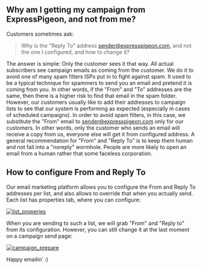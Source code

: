 Why am I getting my campaign from ExpressPigeon, and not from me?
-----------------------------------------------------------------

Customers sometimes ask:

> Why is the "Reply To" address sender@expresspigeon.com, and not the
> one I configured, and how to change it?

The answer is simple: Only the customer sees it that way. All actual
subscribers see campaign emails as coming from the customer. We do it to
avoid one of many spam filters ISPs put in to fight against spam. It
used to be a typical technique for spammers to send you an email and
pretend it is coming from you. In other words, if the "From" and "To"
addresses are the same, then there is a higher risk to find that email
in the spam folder. However, our customers usually like to add their
addresses to campaign lists to see that our system is performing as
expected (especially in cases of scheduled campaigns). In order to avoid
spam filters, in this case, we substitute the "From" email to
sender@expresspigeon.com only for our customers. In other words, only
the customer who sends an email will receive a copy from us, everyone
else will get it from configured address. A general recommendation for
"From" and "Reply To" is to keep them human and not fall into a
"noreply" wormhole. People are more likely to open an email from a human
rather that some faceless corporation.

How to configure From and Reply To
----------------------------------

Our email marketing platform allows you to configure the From and Reply
To addresses per list, and also allows to override that when you
actually send. Each list has properties tab, where you can configure:

[![list\_properies](http://expresspigeon.com/blog/wp-content/uploads/2014/03/list_properies.png)](http://expresspigeon.com/blog/wp-content/uploads/2014/03/list_properies.png)

When you are sending to such a list, we will grab "From" and "Reply to"
from its configuration. However, you can still change it at the last
moment on a campaign send page:

[![campaign\_prepare](http://expresspigeon.com/blog/wp-content/uploads/2014/03/campaign_prepare.png)](http://expresspigeon.com/blog/wp-content/uploads/2014/03/campaign_prepare.png)

Happy emailin' :)
